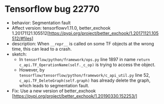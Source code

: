 # Tensorflow bug 22770
- behavior: Segmentation fault
- Affect version: tensorflowv1.11.0, better_exchook 1.20171121.105512[https://pypi.org/project/better_exchook/1.20171121.105512/#files]
- description: When ```__repr__``` is called on some TF objects at the wrong time, this can lead to a crash.
- sketch:
    - In ```tensorflow/python/framework/ops.py``` line 1897 in name ```return c_api.TF_OperationName(self._c_op)``` is trying to access the object.
    - However, by ```tensorflow/tensorflow/python/framework/c_api_util.py``` line 52, ``` c_api.TF_DeleteGraph(self.graph) ``` has already delete the graph, which leads to segmentation fault.
- Fix: Use a new version of better_exchook [https://pypi.org/project/better_exchook/1.20190330.152253/]
